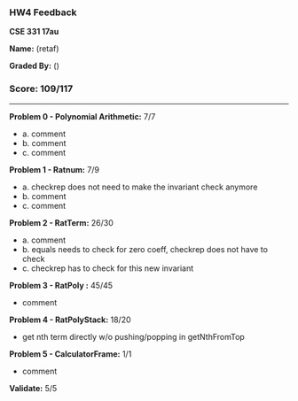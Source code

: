 ### HW4 Feedback

**CSE 331 17au**

**Name:** <student name> (retaf)

**Graded By:** <ta name> (<ta email>)

### Score: 109/117
---

**Problem 0 - Polynomial Arithmetic:** 7/7

- a. comment
- b. comment
- c. comment

**Problem 1 - Ratnum:** 7/9

- a. checkrep does not need to make the invariant check anymore
- b. comment
- c. comment

**Problem 2 - RatTerm:** 26/30

- a. comment
- b. equals needs to check for zero coeff, checkrep does not have to check
- c. checkrep has to check for this new invariant

**Problem 3 - RatPoly :** 45/45

- comment

**Problem 4 - RatPolyStack:** 18/20

- get nth term directly w/o pushing/popping in getNthFromTop

**Problem 5 - CalculatorFrame:** 1/1

- comment

**Validate:** 5/5

